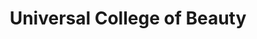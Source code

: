 ---
title: "Universal College of Beauty"
url: /los-angeles/universal-college-of-beauty/
shop: Friseur
---